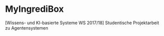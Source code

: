 # MyIngrediBox
[Wissens- und KI-basierte Systeme WS 2017/18] Studentische Projektarbeit zu Agentensystemen